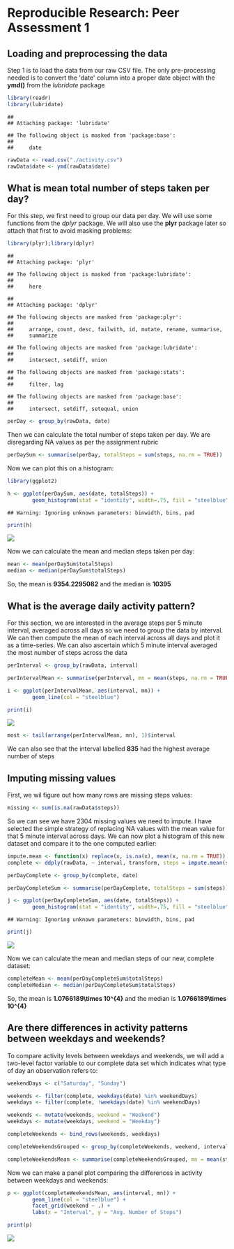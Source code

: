 # Reproducible Research: Peer Assessment 1

## Loading and preprocessing the data

Step 1 is to load the data from our raw CSV file. The only pre-processing
needed is to convert the 'date' column into a proper date object with the
**ymd()** from the *lubridate* package


```r
library(readr)
library(lubridate)
```

```
## 
## Attaching package: 'lubridate'
```

```
## The following object is masked from 'package:base':
## 
##     date
```

```r
rawData <- read.csv("./activity.csv")
rawData$date <- ymd(rawData$date)
```
## What is mean total number of steps taken per day?

For this step, we first need to  group our data per day. We will use some functions from the *dplyr* package. We will also use the **plyr** package later so attach that first to avoid masking problems:


```r
library(plyr);library(dplyr)
```

```
## 
## Attaching package: 'plyr'
```

```
## The following object is masked from 'package:lubridate':
## 
##     here
```

```
## 
## Attaching package: 'dplyr'
```

```
## The following objects are masked from 'package:plyr':
## 
##     arrange, count, desc, failwith, id, mutate, rename, summarise,
##     summarize
```

```
## The following objects are masked from 'package:lubridate':
## 
##     intersect, setdiff, union
```

```
## The following objects are masked from 'package:stats':
## 
##     filter, lag
```

```
## The following objects are masked from 'package:base':
## 
##     intersect, setdiff, setequal, union
```

```r
perDay <- group_by(rawData, date)
```

Then we can calculate the total number of steps taken per day. We are disregarding NA values as per the assignment rubric


```r
perDaySum <- summarise(perDay, totalSteps = sum(steps, na.rm = TRUE))
```

Now we can plot this on a histogram:


```r
library(ggplot2)

h <- ggplot(perDaySum, aes(date, totalSteps)) +
        geom_histogram(stat = "identity", width=.75, fill = "steelblue")
```

```
## Warning: Ignoring unknown parameters: binwidth, bins, pad
```

```r
print(h)
```

![](PA1_template_files/figure-html/unnamed-chunk-4-1.png)<!-- -->

Now we can calculate the mean and median steps taken per day:


```r
mean <- mean(perDaySum$totalSteps)
median <- median(perDaySum$totalSteps)
```

So, the mean is **9354.2295082** and the median is **10395**

## What is the average daily activity pattern?

For this section, we are interested in the average steps per 5 minute interval, averaged across all days so we need to group the data by interval. We can then compute the mean of each interval across all days and plot it as a time-series. We can also ascertain which 5 minute interval averaged the most number of steps across the data


```r
perInterval <- group_by(rawData, interval)

perIntervalMean <- summarise(perInterval, mn = mean(steps, na.rm = TRUE))

i <- ggplot(perIntervalMean, aes(interval, mn)) +
        geom_line(col = "steelblue")

print(i)
```

![](PA1_template_files/figure-html/unnamed-chunk-6-1.png)<!-- -->

```r
most <- tail(arrange(perIntervalMean, mn), 1)$interval
```

We can also see that the interval labelled **835** had the highest average number of steps


## Imputing missing values

First, we wil figure out how many rows are missing steps values:


```r
missing <- sum(is.na(rawData$steps))
```

So we can see we have 2304 missing values we need to impute. I have selected the simple strategy of replacing NA values with the mean value for that 5 minute interval across days. We can now plot a histogram of this new dataset and compare it to the one computed earlier:


```r
impute.mean <- function(x) replace(x, is.na(x), mean(x, na.rm = TRUE))
complete <- ddply(rawData, ~ interval, transform, steps = impute.mean(steps))

perDayComplete <- group_by(complete, date)

perDayCompleteSum <- summarise(perDayComplete, totalSteps = sum(steps))

j <- ggplot(perDayCompleteSum, aes(date, totalSteps)) +
        geom_histogram(stat = "identity", width=.75, fill = "steelblue")
```

```
## Warning: Ignoring unknown parameters: binwidth, bins, pad
```

```r
print(j)
```

![](PA1_template_files/figure-html/unnamed-chunk-8-1.png)<!-- -->

Now we can calculate the mean and median steps of our new, complete dataset:


```r
completeMean <- mean(perDayCompleteSum$totalSteps)
completeMedian <- median(perDayCompleteSum$totalSteps)
```

So, the mean is **1.0766189\times 10^{4}** and the median is **1.0766189\times 10^{4}**

## Are there differences in activity patterns between weekdays and weekends?

To compare activity levels between weekdays and weekends, we will add a two-level factor variable to our complete data set which indicates what type of day an observation refers to:


```r
weekendDays <- c("Saturday", "Sunday")

weekends <- filter(complete, weekdays(date) %in% weekendDays)
weekdays <- filter(complete, !weekdays(date) %in% weekendDays)

weekends <- mutate(weekends, weekend = "Weekend")
weekdays <- mutate(weekdays, weekend = "Weekday")

completeWeekends <- bind_rows(weekends, weekdays)

completeWeekendsGrouped <- group_by(completeWeekends, weekend, interval)

completeWeekendsMean <- summarise(completeWeekendsGrouped, mn = mean(steps))
```

Now we can make a panel plot comparing the differences in activity between weekdays and weekends:


```r
p <- ggplot(completeWeekendsMean, aes(interval, mn)) +
        geom_line(col = "steelblue") +
        facet_grid(weekend ~ .) +
        labs(x = "Interval", y = "Avg. Number of Steps")

print(p)
```

![](PA1_template_files/figure-html/unnamed-chunk-11-1.png)<!-- -->
